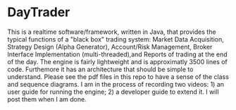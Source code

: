 # DayTrader
This is a realtime software/framework, written in Java, that provides the typical functions of a "black box" trading system: Market Data Acquisition, 
Strategy Design (Alpha Generator), Account/Risk Management, Broker Interface Implementation (multi-threaded),and Reports of trading at the end of the day.
The engine is fairly lightweight and is approximatly 3500 lines of code. Furthemore it  has an architecture that should be simple to understand. 
Please see the pdf files in this repo to have
a sense of the class and sequence diagrams. I am in the process of recording two videos: 1) an user guide for running the engine; 2) a developer guide to extend
it. I will post them when I am done.

